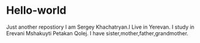 # Hello-world 
Just another repostiory
I am Sergey Khachatryan.I Live in Yerevan.
I study in Erevani Mshakuyti Petakan Qolej.
I have sister,mother,father,grandmother.



